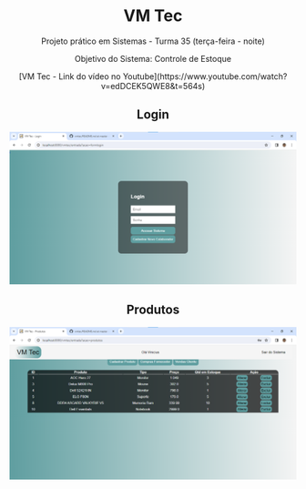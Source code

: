 <h1 align="center">VM Tec</h1>
<p align="center">Projeto prático em Sistemas - Turma 35 (terça-feira - noite)</p>
<p align="center">Objetivo do Sistema: Controle de Estoque</p>

<div align="center">
[VM Tec - Link do vídeo no Youtube](https://www.youtube.com/watch?v=edDCEK5QWE8&t=564s)
</div>

<h2 align="center">Login</h2>
<img src="VMTecLogin.png">

<h2 align="center">Produtos</h2>
<img src="VMTecProdutos.png">
